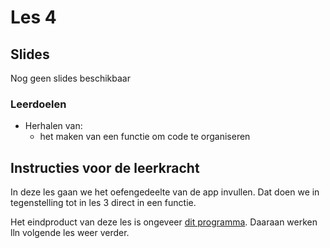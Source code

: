 # Les 4

## Slides

Nog geen slides beschikbaar

### Leerdoelen

* Herhalen van:
  * het maken van een functie om code te organiseren



## Instructies voor de leerkracht <a href="#instructies-voor-de-leerkracht" id="instructies-voor-de-leerkracht"></a>

In deze les gaan we het oefengedeelte van de app invullen. Dat doen we in tegenstelling tot in les 3 direct in een functie.

Het eindproduct van deze les is ongeveer [dit programma](https://replit.com/@mevrHermans/pidk-k3-m3-l4-einde). Daaraan werken lln volgende les weer verder.
